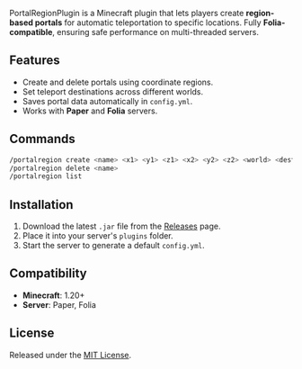 PortalRegionPlugin is a Minecraft plugin that lets players create **region-based portals** for automatic teleportation to specific locations. Fully **Folia-compatible**, ensuring safe performance on multi-threaded servers.

## Features
- Create and delete portals using coordinate regions.
- Set teleport destinations across different worlds.
- Saves portal data automatically in `config.yml`.
- Works with **Paper** and **Folia** servers.

## Commands
```bash
/portalregion create <name> <x1> <y1> <z1> <x2> <y2> <z2> <world> <destX> <destY> <destZ> [yaw] [pitch]
/portalregion delete <name>
/portalregion list
```

## Installation
1. Download the latest `.jar` file from the [Releases](../../releases) page.
2. Place it into your server's `plugins` folder.
3. Start the server to generate a default `config.yml`.

## Compatibility
- **Minecraft**: 1.20+
- **Server**: Paper, Folia

## License
Released under the [MIT License](LICENSE).
